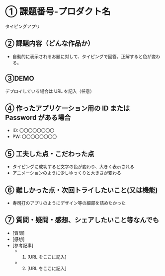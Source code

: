 # ① 課題番号-プロダクト名

タイピングアプリ

## ② 課題内容（どんな作品か）

- 自動的に表示されるお題に対して、タイピングで回答。正解すると色が変わる。

## ③DEMO

デプロイしている場合は URL を記入（任意）

## ④ 作ったアプリケーション用の ID または Password がある場合

- ID: 〇〇〇〇〇〇〇〇
- PW: 〇〇〇〇〇〇〇〇

## ⑤ 工夫した点・こだわった点

- タイピングに成功すると文字の色が変わり、大きく表示される
- アニメーションのように少しゆっくりと大きさが変わる

## ⑥ 難しかった点・次回トライしたいこと(又は機能)

- 寿司打のアプリのようにデザイン等の細部を詰めたかった

## ⑦ 質問・疑問・感想、シェアしたいこと等なんでも

- [質問]
- [感想]
- [参考記事]
  - 1. [URL をここに記入]
  - 2. [URL をここに記入]
